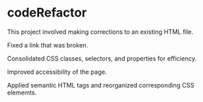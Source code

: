 # codeRefactor

This project involved making corrections to an existing HTML file.

Fixed a link that was broken.

Consolidated CSS classes, selectors, and properties for efficiency.

Improved accessibility of the page.

Applied semantic HTML tags and reorganized corresponding CSS elememts.

